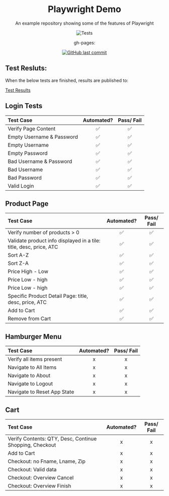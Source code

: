 <div align="center">

# Playwright Demo
 An example repository showing some of the features of Playwright
 
![Tests](https://github.com/piotrzalejski/playwright-demo/actions/workflows/playwright.yml/badge.svg?event=push&branch=main)

gh-pages:


[![GitHub last commit](https://img.shields.io/github/last-commit/piotrzalejski/playwright-demo/gh-pages)](https://GitHub.com/piotrzalejski/playwright-demo/commit/gh-pages)

</div>

 ## Test Resluts:
 When the below tests are finished, results are published to:

 [Test Results](https://piotrzalejski.github.io/playwright-demo/)



## Login Tests

| Test Case | Automated? | Pass/ Fail |
|:------------|:--------------------:|:---:|
| Verify Page Content |✅|✅|
| Empty Username & Password |✅|✅|
| Empty Username |✅|✅|
| Empty Password |✅|✅|
| Bad Username & Password |✅|✅|
| Bad Username |✅|✅|
| Bad Password |✅|✅|
| Valid Login |✅|✅|
  
## Product Page

| Test Case | Automated? | Pass/ Fail |
|:------------|:--------------------:|:---:|
| Verify number of products > 0 |✅|✅|
| Validate product info displayed in a tile: title, desc, price, ATC |✅|✅|
| Sort A-Z |✅|✅|
| Sort Z-A |✅|✅|
| Price High - Low |✅|✅|
| Price Low - high |✅|✅|
| Price Low - high |✅|✅|
| Specific Product Detail Page: title, desc, price, ATC|✅|✅|
| Add to Cart |✅|✅|
| Remove from Cart |✅|✅|

## Hamburger Menu

| Test Case | Automated? | Pass/ Fail |
|:------------|:--------------------:|:---:|
| Verify all items present |x|x|
| Navigate to All Items |x|x|
| Navigate to About |x|x|
| Navigate to Logout |x|x|
| Navigate to Reset App State |x|x|

## Cart

| Test Case | Automated? | Pass/ Fail |
|:------------|:--------------------:|:---:|
| Verify Contents: QTY, Desc, Continue Shopping, Checkout |x|x|
| Add to Cart |x|x|
| Checkout: no Fname, Lname, Zip|x|x|
| Checkout: Valid data |x|x|
| Checkout: Overview Cancel|x|x|
| Checkout: Overview Finish|x|x|